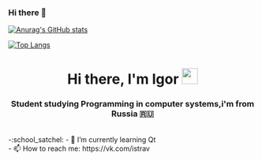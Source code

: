 ### Hi there 👋
[![Anurag's GitHub stats](https://github-readme-stats.vercel.app/api?username=IG-or-LO)](https://github.com/anuraghazra/github-readme-stats)

[![Top Langs](https://github-readme-stats.vercel.app/api/top-langs/?username=IG-or-LO)](https://github.com/anuraghazra/github-readme-stats)
<!--
**IG-or-LO/IG-or-LO** is a ✨ _special_ ✨ repository because its `README.md` (this file) appears on your GitHub profile.

Here are some ideas to get you started:

- 🔭 I’m currently working on ...
- 🌱 I’m currently learning ...
- 👯 I’m looking to collaborate on ...
- 🤔 I’m looking for help with ...
- 💬 Ask me about ...
- 📫 How to reach me: ...
- 😄 Pronouns: ...
- ⚡ Fun fact: ...
-->
<h1 align="center">Hi there, I'm Igor</a> 
<img src="https://github.com/blackcater/blackcater/raw/main/images/Hi.gif" height="32"/></h1>
<h3 align="center">Student studying Programming in computer systems,i'm from Russia 🇷🇺</h3>
<br>
-:school_satchel:
- 🌱 I’m currently learning Qt<br>
- 📫 How to reach me: https://vk.com/istrav<br>

